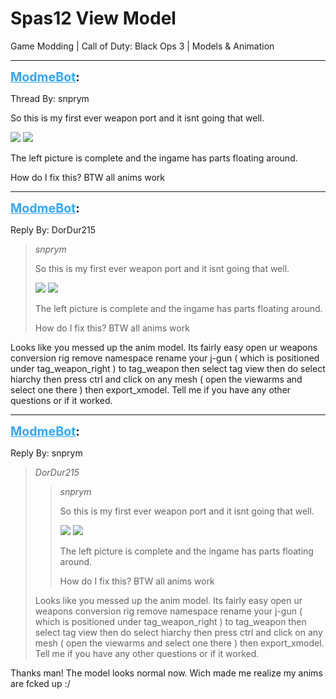 # Spas12 View Model
Game Modding | Call of Duty: Black Ops 3 | Models & Animation

---
<strong style="font-size: 1.4em;"><span style="text-decoration: underline;text-decoration-color: #34a7f9;"><span style="color:#34a7f9;">ModmeBot</span></span>:</strong>

<p>Thread By: snprym<br /><p style="text-align:left;">So this is my first ever weapon port and it isnt going that well.</p><p style="text-align:left;"><img style="max-width: 500px;" src="https://lh3.googleusercontent.com/-V1TWNJQM0Rg/WIY5LS0hVDI/AAAAAAAAAT0/jS4kwSFWe-AOSo5SA-PU_I-W6jqTVdZRgCL0B/w530-d-h201-p/20170123180635_1.jpg"> <img style="max-width: 500px;" src="https://lh3.googleusercontent.com/NzuTSlfliWYhcdkuw6-F9N-FjiIt2aQZ1wVfhwz_cQxWw2OQBxcD6M4nNhsMP3zi9B2KoOzNqiFNL6iW2DZ25_Q8jUDovI8Ygg=w1920-h1080-no"></p><p style="text-align:left;"></p><p style="text-align:left;">The left picture is complete and the ingame has parts floating around.</p><p style="text-align:left;">How do I fix this? BTW all anims work</p></p>

---
<strong style="font-size: 1.4em;"><span style="text-decoration: underline;text-decoration-color: #34a7f9;"><span style="color:#34a7f9;">ModmeBot</span></span>:</strong>

<p>Reply By: DorDur215<br /><blockquote><em>snprym</em><p style="text-align:left;">So this is my first ever weapon port and it isnt going that well.</p><p style="text-align:left;"><img style="max-width: 500px;" src="https://lh3.googleusercontent.com/-V1TWNJQM0Rg/WIY5LS0hVDI/AAAAAAAAAT0/jS4kwSFWe-AOSo5SA-PU_I-W6jqTVdZRgCL0B/w530-d-h201-p/20170123180635_1.jpg"> <img style="max-width: 500px;" src="https://lh3.googleusercontent.com/NzuTSlfliWYhcdkuw6-F9N-FjiIt2aQZ1wVfhwz_cQxWw2OQBxcD6M4nNhsMP3zi9B2KoOzNqiFNL6iW2DZ25_Q8jUDovI8Ygg=w1920-h1080-no"></p><p style="text-align:left;"></p><p style="text-align:left;">The left picture is complete and the ingame has parts floating around.</p><p style="text-align:left;">How do I fix this? BTW all anims work</p></blockquote><p style="text-align:left;">Looks like you messed up the anim model. Its fairly easy open ur weapons conversion rig remove namespace rename your j-gun ( which is positioned under tag_weapon_right ) to tag_weapon then select tag view then do select hiarchy then press ctrl and click on any mesh ( open the viewarms and select one there ) then export_xmodel. Tell me if you have any other questions or if it worked.</p></p>

---
<strong style="font-size: 1.4em;"><span style="text-decoration: underline;text-decoration-color: #34a7f9;"><span style="color:#34a7f9;">ModmeBot</span></span>:</strong>

<p>Reply By: snprym<br /><blockquote><em>DorDur215</em><blockquote><em>snprym</em><p style="text-align:left;">So this is my first ever weapon port and it isnt going that well.</p><p style="text-align:left;"><img style="max-width: 500px;" src="https://lh3.googleusercontent.com/-V1TWNJQM0Rg/WIY5LS0hVDI/AAAAAAAAAT0/jS4kwSFWe-AOSo5SA-PU_I-W6jqTVdZRgCL0B/w530-d-h201-p/20170123180635_1.jpg"> <img style="max-width: 500px;" src="https://lh3.googleusercontent.com/NzuTSlfliWYhcdkuw6-F9N-FjiIt2aQZ1wVfhwz_cQxWw2OQBxcD6M4nNhsMP3zi9B2KoOzNqiFNL6iW2DZ25_Q8jUDovI8Ygg=w1920-h1080-no"></p><p style="text-align:left;"></p><p style="text-align:left;">The left picture is complete and the ingame has parts floating around.</p><p style="text-align:left;">How do I fix this? BTW all anims work</p></blockquote><p style="text-align:left;">Looks like you messed up the anim model. Its fairly easy open ur weapons conversion rig remove namespace rename your j-gun ( which is positioned under tag_weapon_right ) to tag_weapon then select tag view then do select hiarchy then press ctrl and click on any mesh ( open the viewarms and select one there ) then export_xmodel. Tell me if you have any other questions or if it worked.</p></blockquote><p style="text-align:left;">Thanks man! The model looks normal now. Wich made me realize my anims are fcked up :/</p></p>
